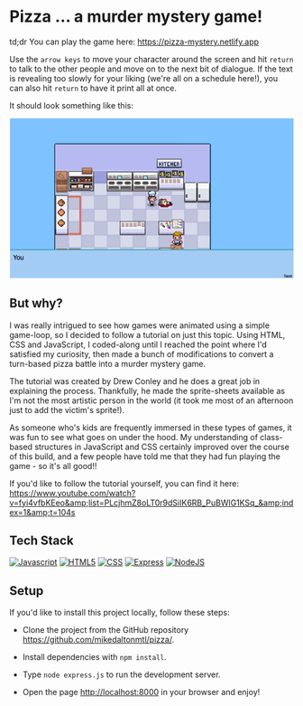 # Pizza ... a murder mystery game!

td;dr You can play the game here: https://pizza-mystery.netlify.app

Use the `arrow keys` to move your character around the screen and hit `return` to talk to the other people and move on to the next bit of dialogue.
If the text is revealing too slowly for your liking (we're all on a schedule here!), you can also hit `return` to have it print all at once.

It should look something like this:

![Game Action](./images/mystery.gif)

## But why?

I was really intrigued to see how games were animated using a simple game-loop, so I decided to follow a tutorial 
on just this topic. Using HTML, CSS and JavaScript, I coded-along until I reached the point where I'd satisfied my curiosity, 
then made a bunch of modifications to convert a turn-based pizza battle into a murder mystery game.


The tutorial was created by Drew Conley and he does a great job in explaining the process. Thankfully, he made the sprite-sheets available 
as I'm not the most artistic person in the world (it took me most of an afternoon just to add the victim's sprite!).


As someone who's kids are frequently immersed in these types of games, it was fun to see what goes on under the hood. 
My understanding of class-based structures in JavaScript and CSS certainly improved over the course of this build, and a few people 
have told me that they had fun playing the game - so it's all good!!


If you'd like to follow the tutorial yourself, you can find it here: https://www.youtube.com/watch?v=fyi4vfbKEeo&amp;list=PLcjhmZ8oLT0r9dSiIK6RB_PuBWlG1KSq_&amp;index=1&amp;t=104s

## Tech Stack

[![Javascript](https://img.shields.io/badge/-JavaScript-F7DF1E?style=for-the-badge&logo=javascript&logoColor=black)](https://www.ecma-international.org/publications-and-standards/standards/ecma-262/)
[![HTML5](https://img.shields.io/badge/-HTML5-E34F26?style=for-the-badge&logo=html5&logoColor=white)](https://whatwg.org/)
[![CSS](https://img.shields.io/badge/-CSS-1572B6?style=for-the-badge&logo=css3&logoColor=white)](https://www.w3.org/Style/CSS/Overview.en.html)
[![Express](https://img.shields.io/badge/Express-black?style=for-the-badge&logo=express&logoColor=white)](https://expressjs.com/)
[![NodeJS](https://img.shields.io/badge/node.js-6DA55F?style=for-the-badge&logo=node.js&logoColor=white)](https://nodejs.org/en)

## Setup

If you'd like to install this project locally, follow these steps:

- Clone the project from the GitHub repository <https://github.com/mikedaltonmtl/pizza/>.

- Install dependencies with `npm install`.

- Type `node express.js` to run the development server.

- Open the page <http://localhost:8000> in your browser and enjoy!
